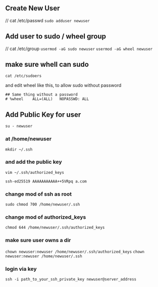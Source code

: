 ## Create New User

// cat /etc/passwd
`sudo adduser newuser`

## Add user to sudo / wheel group

// cat /etc/group
`usermod -aG sudo newuser`
`usermod -aG wheel newuser`

## make sure whell can sudo

`cat /etc/sudoers`

and edit wheel like this, to allow sudo without password

```
## Same thing without a password
# %wheel	ALL=(ALL)	NOPASSWD: ALL
```

## Add Public Key for user

`su - newuser`

### at /home/newuser
`mkdir ~/.ssh`

### and add the public key

`vim ~/.ssh/authorized_keys`

```
ssh-ed25519 AAAAAAAAAAA++5VRpq a.com
```

### change mod of ssh as root

`sudo chmod 700 /home/newuser/.ssh`

### change mod of authorized_keys

`chmod 644 /home/newuser/.ssh/authorized_keys`

### make sure user owns a dir

`chown newuser:newuser /home/newuser/.ssh/authorized_keys`
`chown newuser:newuser /home/newuser/.ssh`

### login via key

`ssh -i path_to_your_ssh_private_key newuser@server_address`
